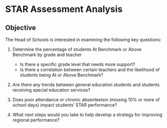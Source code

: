 # STAR Assessment Analysis

## Objective

The Head of Schools is interested in examining the following key questions:

1. Determine the percentage of students At Benchmark or Above Benchmark by grade and teacher
   - Is there a specific grade level that needs more support?
   - Is there a correlation between certain teachers and the likelihood of students being At or Above Benchmark?
   

2. Are there any trends between general education students and students receiving special education services?

3. Does poor attendance or chronic absenteeism (missing 10% or more of school days) impact students’ STAR performance?

4. What next steps would you take to help develop a strategy for improving regional performance?
